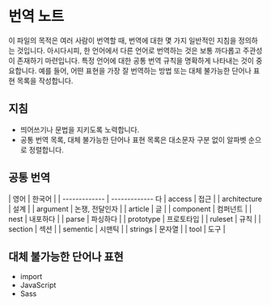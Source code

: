# 번역 노트

이 파일의 목적은 여러 사람이 번역할 때, 번역에 대한 몇 가지 일반적인 지침을 정의하는 것입니다. 아시다시피, 한 언어에서 다른 언어로 번역하는 것은 보통 까다롭고 주관성이 존재하기 마련입니다. 특정 언어에 대한 공통 번역 규칙을 명확하게 나타내는 것이 중요합니다. 예를 들어, 어떤 표현을 가장 잘 번역하는 방법 또는 대체 불가능한 단어나 표현 목록을 작성합니다.

## 지침

- 띄어쓰기나 문법을 지키도록 노력합니다.
- 공통 번역 목록, 대체 불가능한 단어나 표현 목록은 대소문자 구분 없이 알파벳 순으로 정렬합니다.

## 공통 번역

| 영어          | 한국어        |
| ------------- | ------------- 다
| access        | 접근          |
| architecture    | 설계         |
| argument    | 논쟁, 전달인자      |
| article        | 글           |
| component      | 컴퍼넌트        |
| nest         | 내포하다         |
| parse         | 파싱하다      |
| prototype     | 프로토타입     |
| ruleset      | 규칙        |
| section       | 섹션          |
| sementic      | 시맨틱         |
| strings       | 문자열         |
| tool          | 도구          |

## 대체 불가능한 단어나 표현

- import
- JavaScript
- Sass